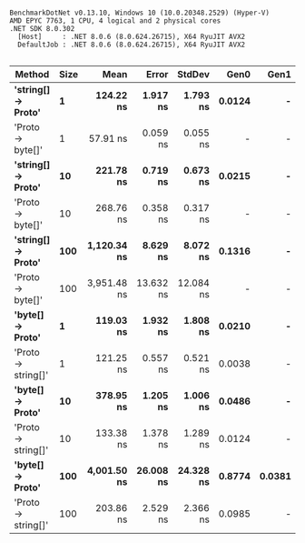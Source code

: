 ```

BenchmarkDotNet v0.13.10, Windows 10 (10.0.20348.2529) (Hyper-V)
AMD EPYC 7763, 1 CPU, 4 logical and 2 physical cores
.NET SDK 8.0.302
  [Host]     : .NET 8.0.6 (8.0.624.26715), X64 RyuJIT AVX2
  DefaultJob : .NET 8.0.6 (8.0.624.26715), X64 RyuJIT AVX2


```
| Method             | Size | Mean        | Error     | StdDev    | Gen0   | Gen1   | Allocated |
|------------------- |----- |------------:|----------:|----------:|-------:|-------:|----------:|
| **&#39;string[] → Proto&#39;** | **1**    |   **124.22 ns** |  **1.917 ns** |  **1.793 ns** | **0.0124** |      **-** |     **208 B** |
| &#39;Proto → byte[]&#39;   | 1    |    57.91 ns |  0.059 ns |  0.055 ns |      - |      - |         - |
| **&#39;string[] → Proto&#39;** | **10**   |   **221.78 ns** |  **0.719 ns** |  **0.673 ns** | **0.0215** |      **-** |     **360 B** |
| &#39;Proto → byte[]&#39;   | 10   |   268.76 ns |  0.358 ns |  0.317 ns |      - |      - |         - |
| **&#39;string[] → Proto&#39;** | **100**  | **1,120.34 ns** |  **8.629 ns** |  **8.072 ns** | **0.1316** |      **-** |    **2224 B** |
| &#39;Proto → byte[]&#39;   | 100  | 3,951.48 ns | 13.632 ns | 12.084 ns |      - |      - |     112 B |
| **&#39;byte[] → Proto&#39;**   | **1**    |   **119.03 ns** |  **1.932 ns** |  **1.808 ns** | **0.0210** |      **-** |     **352 B** |
| &#39;Proto → string[]&#39; | 1    |   121.25 ns |  0.557 ns |  0.521 ns | 0.0038 |      - |      64 B |
| **&#39;byte[] → Proto&#39;**   | **10**   |   **378.95 ns** |  **1.205 ns** |  **1.006 ns** | **0.0486** |      **-** |     **816 B** |
| &#39;Proto → string[]&#39; | 10   |   133.38 ns |  1.378 ns |  1.289 ns | 0.0124 |      - |     208 B |
| **&#39;byte[] → Proto&#39;**   | **100**  | **4,001.50 ns** | **26.008 ns** | **24.328 ns** | **0.8774** | **0.0381** |   **14744 B** |
| &#39;Proto → string[]&#39; | 100  |   203.86 ns |  2.529 ns |  2.366 ns | 0.0985 |      - |    1648 B |
